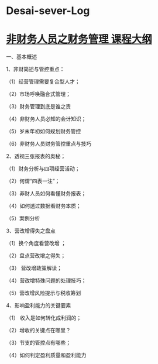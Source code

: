 # Desai-sever-Log
# [非财务人员之财务管理 课程大纲](https://wenku.baidu.com/view/4570050f0a1c59eef8c75fbfc77da26925c5969b.html)

一、基本概述

1、非财简述与管控重点：

（1）经营管理需要复合型人才；

（2）市场呼唤融合式管理；

（3）财务管理到底是谁之责

（4）非财务人员必知的会计知识；

（5）岁末年初如何规划财务管控

（6）非财务人员财务管控重点与技巧

2、透视三张报表的奥秘；

（1）财务分析与四项经营活动；

（2）何谓“四表一注”；

（3）非财人员如何看懂财务报表；

（4）如何透过数据看财务本质；

（5）案例分析

3、营改增得失之盘点

（1）换个角度看营改增 ；

（2）盘点营改增之得失；

（3） 营改增政策解读；

（4）营改增特殊问题的处理技巧；

（5）营改增风险提示与税收筹划

4、影响盈利能力的关键要素

（1） 收入是如何转化成利润的；

（2）增收的关键点在哪里？

（3）节支的管控点有哪些；

（4）如何判定盈利质量和盈利能力